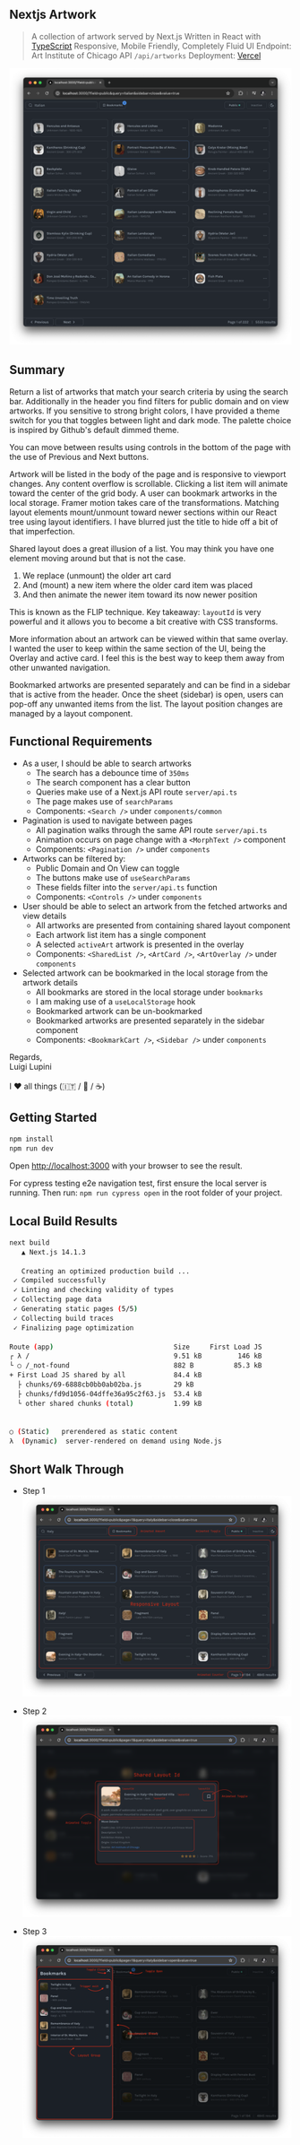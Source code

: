 ## Nextjs Artwork

> A collection of artwork served by Next.js
> Written in React with [TypeScript](https://www.typescriptlang.org/)
> Responsive, Mobile Friendly, Completely Fluid UI
> Endpoint: Art Institute of Chicago API `/api/artworks`
> Deployment: [Vercel](https://vercel.com/)

![alt text](./capture.png)

## Summary

Return a list of artworks that match your search criteria by using the search bar. Additionally in the header you find filters for public domain and on view artworks. If you sensitive to strong bright colors, I have provided a theme switch for you that toggles between light and dark mode. The palette choice is inspired by Github's default dimmed theme.

You can move between results using controls in the bottom of the page with the use of Previous and Next buttons.

Artwork will be listed in the body of the page and is responsive to viewport changes. Any content overflow is scrollable. Clicking a list item will animate toward the center of the grid body. A user can bookmark artworks in the local storage. Framer motion takes care of the transformations. Matching layout elements mount/unmount toward newer sections within our React tree using layout identifiers. I have blurred just the title to hide off a bit of that imperfection.

Shared layout does a great illusion of a list. You may think you have one element moving around but that is not the case.

1. We replace (unmount) the older art card
2. And (mount) a new item where the older card item was placed
3. And then animate the newer item toward its now newer position

This is known as the FLIP technique. Key takeaway: `layoutId` is very powerful and it allows you to become a bit creative with CSS transforms.

More information about an artwork can be viewed within that same overlay. I wanted the user to keep within the same section of the UI, being the Overlay and active card. I feel this is the best way to keep them away from other unwanted navigation.

Bookmarked artworks are presented separately and can be find in a sidebar that is active from the header. Once the sheet (sidebar) is open, users can pop-off any unwanted items from the list. The layout position changes are managed by a layout component.

## Functional Requirements
- As a user, I should be able to search artworks
  - The search has a debounce time of `350ms`
  - The search component has a clear button
  - Queries make use of a Next.js API route `server/api.ts`
  - The page makes use of `searchParams`
  - Components: `<Search />` under `components/common`
- Pagination is used to navigate between pages
  - All pagination walks through the same API route `server/api.ts`
  - Animation occurs on page change with a `<MorphText />` component
  - Components: `<Pagination />` under `components`
- Artworks can be filtered by:
  - Public Domain and On View can toggle
  - The buttons make use of `useSearchParams`
  - These fields filter into the `server/api.ts` function
  - Components: `<Controls />` under `components`
- User should be able to select an artwork from the fetched artworks and view details
  - All artworks are presented from containing shared layout component
  - Each artwork list item has a single component
  - A selected `activeArt` artwork is presented in the overlay
  - Components: `<SharedList />`, `<ArtCard />`, `<ArtOverlay />` under `components`
- Selected artwork can be bookmarked in the local storage from the artwork details
  - All bookmarks are stored in the local storage under `bookmarks`
  - I am making use of a `useLocalStorage` hook
  - Bookmarked artwork can be un-bookmarked
  - Bookmarked artworks are presented separately in the sidebar component
  - Components: `<BookmarkCart />`, `<Sidebar />` under `components`

Regards, <br />
Luigi Lupini <br />
<br />
I ❤️ all things (🇮🇹 / 🛵 / ☕️)<br />

## Getting Started

```bash
npm install
npm run dev
```

Open [http://localhost:3000](http://localhost:3000) with your browser to see the result.

For cypress testing e2e navigation test, first ensure the local server is running. Then run: `npm run cypress open` in the root folder of your project.

## Local Build Results

```bash
next build
   ▲ Next.js 14.1.3

   Creating an optimized production build ...
 ✓ Compiled successfully
 ✓ Linting and checking validity of types
 ✓ Collecting page data
 ✓ Generating static pages (5/5)
 ✓ Collecting build traces
 ✓ Finalizing page optimization

Route (app)                              Size     First Load JS
┌ λ /                                    9.51 kB         146 kB
└ ○ /_not-found                          882 B          85.3 kB
+ First Load JS shared by all            84.4 kB
  ├ chunks/69-6888cb0bb0ab02ba.js        29 kB
  ├ chunks/fd9d1056-04dffe36a95c2f63.js  53.4 kB
  └ other shared chunks (total)          1.99 kB


○ (Static)   prerendered as static content
λ  (Dynamic)  server-rendered on demand using Node.js
```

## Short Walk Through

- Step 1
![alt text](./capture-walk-project-1.png)

- Step 2
![alt text](./capture-walk-project-2.png)

- Step 3
![alt text](./capture-walk-project-3.png)
